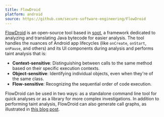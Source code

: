 ```yaml
---
title: FlowDroid
platform: android
source: https://github.com/secure-software-engineering/FlowDroid
---
```


[FlowDroid](https://github.com/secure-software-engineering/FlowDroid) is an open-source tool based in [soot](https://github.com/soot-oss/soot "soot"), a framework dedicated to analyzing and translating Java bytecode for easier analysis. The tool handles the nuances of Android app lifecycles (like `onCreate`, `onStart`, `onPause`, and others) and its UI components during analysis and performs taint analysis that is:

- **Context-sensitive**: Distinguishing between calls to the same method based on their specific execution contexts.
- **Object-sensitive**: Identifying individual objects, even when they're of the same class.
- **Flow-sensitive**: Recognizing the sequential order of code execution.

FlowDroid can be used in two ways: as a standalone command line tool for quick analyses or as a library for more complex investigations. In addition to performing taint analysis, FlowDroid can also generate call graphs, as illustrated in [this blog post](https://medium.com/geekculture/generating-call-graphs-in-android-using-flowdroid-pointsto-analysis-7b2e296e6697 "Generating Call Graphs in Android Using FlowDroid + PointsTo Analysis by Navid Salehnamadi").
